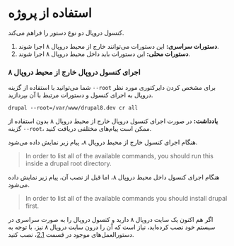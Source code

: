 # استفاده از پروژه

کنسول دروپال دو نوع دستور را فراهم می‌کند.

1. **دستورات سراسری:** این دستورات می‌توانند خارج از محیط دروپال ۸ اجرا شوند.
2. **دستورات محلی:** این دستورات باید داخل محیط دروپال ۸ اجرا شوند.

### اجرای کنسول دروپال خارج از محیط دروپال ۸
شما می‌توانید با استفاده از گزینه `--root` برای مشخص کردن دایرکتوری مورد نظر دروپال به اجرای کنسول و دستورات مرتبط با آن بپردازید.
```
drupal --root=/var/www/drupal8.dev cr all
```

**یادداشت:** در صورت اجرای کنسول دروپال خارج از محیط دروپال ۸ بدون استفاده از گزینه `--root`، ممکن است پیام‌های مختلفی دریافت کنید.

هنگام اجرای کنسول خارج از محیط دروپال ۸، پیام زیر نمایش داده می‌شود.
> In order to list all of the available commands, you should run this inside a drupal root directory.

هنگام اجرای کنسول داخل محیط دروپال ۸، اما قبل از نصب آن، پیام زیر نمایش داده می‌شود.
> In order to list all of the available commands you should install drupal first.

اگر هم اکنون یک سایت دروپال ۸ دارید و کنسول دروپال را به صورت سراسری در سیستم خود نصب کرده‌اید، نیاز است که آن را درون سایت دروپال ۸ نیز، با توجه به دستورالعمل‌های موجود در قسمت [2.1](../getting/composer)، نصب کنید.
